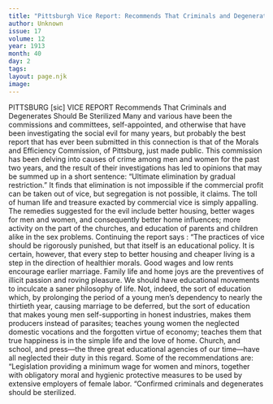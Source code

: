 ```yaml
---
title: "Pittsburgh Vice Report: Recommends That Criminals and Degenerates Be Sterilized"
author: Unknown
issue: 17
volume: 12
year: 1913
month: 40
day: 2
tags:
layout: page.njk
image:
---
```

PITTSBURG [sic] VICE REPORT    Recommends That Criminals and Degenerates Should Be Sterilized    Many and various have been the commissions and committees, self-appointed, and otherwise that have been investigating the social evil for many years, but probably the best report that has ever been submitted in this connection is that of the Morals and Efficiency Commission, of Pittsburg, just made public.    This commission has been delving into causes of crime among men and women for the past two years, and the result of their investigations has led to opinions that may be summed up in a short sentence: “Ultimate elimination by gradual restriction.” It finds that elimination is not impossible if the commercial profit can be taken out of vice, but segregation is not possible, it claims.    The toll of human life and treasure exacted by commercial vice is simply appalling. The remedies suggested for the evil include better housing, better wages for men and women, and consequently better home influences; more activity on the part of the churches, and education of parents and children alike in the sex problems. Continuing the report says :    “The practices of vice should be rigorously punished, but that itself is an educational policy. It is certain, however, that every step to better housing and cheaper living is a step in the direction of healthier morals. Good wages and low rents encourage earlier marriage. Family life and home joys are the preventives of illicit passion and roving pleasure.   We should have educational movements to inculcate a saner philosophy of life. Not, indeed, the sort of education which, by prolonging the period of a young men’s dependency to nearly the thirtieth year, causing marriage to be deferred, but the sort of education that makes young men self-supporting in honest industries, makes them producers instead of parasites; teaches young women the neglected domestic vocations and the forgotten virtue of economy; teaches them that true happiness is in the simple life and the love of home. Church, and school, and press—the three great educational agencies of our time—have all neglected their duty in this regard.    Some of the recommendations are:    “Legislation providing a minimum wage for women and minors, together with obligatory moral and hygienic protective measures to be used by extensive employers of female labor.    “Confirmed criminals and degenerates should be sterilized. 





